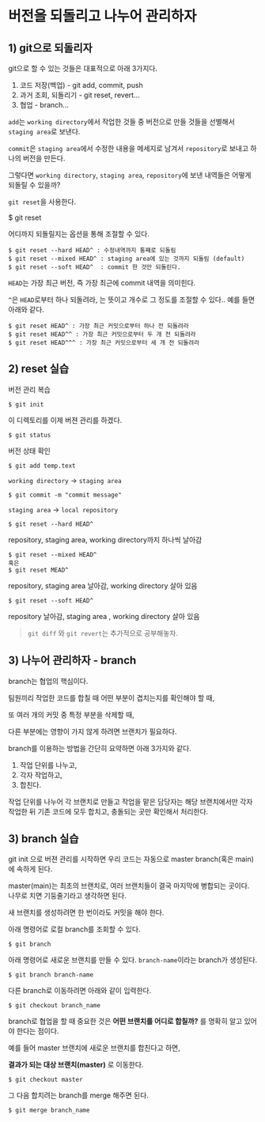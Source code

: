 # 버전을 되돌리고 나누어 관리하자

## 1) git으로 되돌리자

git으로 할 수 있는 것들은 대표적으로 아래 3가지다.

1. 코드 저장(백업) - git add, commit, push
2. 과거 조회, 되돌리기 - git reset, revert...
3. 협업 - branch...

`add`는 `working directory`에서 작업한 것들 중 버전으로 만들 것들을 선별해서 `staging area`로 보낸다.

`commit`은 `staging area`에서 수정한 내용을 메세지로 남겨서 `repository`로 보내고 하나의 버전을 만든다.

그렇다면 `working directory`, `staging area`, `repository`에 보낸 내역들은 어떻게 되돌릴 수 있을까?

`git reset`을 사용한다.

$ git reset 

어디까지 되돌릴지는 옵션을 통해 조절할 수 있다.

```
$ git reset --hard HEAD^ : 수정내역까지 통쨰로 되돌림
$ git reset --mixed HEAD^ : staging area에 있는 것까지 되돌림 (default)
$ git reset --soft HEAD^  : commit 한 것만 되돌린다.
```

`HEAD`는 가장 최근 버전, 즉 가장 최근에 commit 내역을 의미힌다.

`^`은 `HEAD`로부터 하나 되돌려라, 는 뜻이고 개수로 그 정도를 조절할 수 있다.. 예를 들면 아래와 같다.

```
$ git reset HEAD^ : 가장 최근 커밋으로부터 하나 전 되돌려라
$ git reset HEAD^^ : 가장 최근 커밋으로부터 두 개 전 되돌려라
$ git reset HEAD^^^ : 가장 최근 커밋으로부터 세 개 전 되돌려라
```

## 2) reset 실습

버전 관리 복습

```
$ git init 
```
이 디렉토리를 이제 버젼 관리를 하겠다.
```
$ git status
```
버전 상태 확인
```
$ git add temp.text
```
`working directory` -> `staging area`
```
$ git commit -m "commit message"
```
`staging area` -> `local repository`

```
$ git reset --hard HEAD^ 
```

repository, staging area, working directory까지 하나씩 날아감

```
$ git reset --mixed HEAD^ 
혹은
$ git reset MEAD^
```

repository, staging area 날아감, working directory 살아 있음

```
$ git reset --soft HEAD^
```
repository 날아감, staging area , working directory 살아 있음



> `git diff` 와 `git revert`는 추가적으로 공부해놓자.

## 3) 나누어 관리하자 - branch

branch는 협업의 핵심이다.

팀원끼리 작업한 코드를 합칠 때 어떤 부분이 겹치는지를 확인해야 할 때,

또 여러 개의 커밋 중 특정 부분을 삭제할 때, 

다른 부분에는 영향이 가지 않게 하려면 브랜치가 필요하다.

branch를 이용하는 방법을 간단히 요약하면 아래 3가지와 같다.

1. 작업 단위를 나누고,
2. 각자 작업하고,
3. 합친다.

작업 단위를 나누어 각 브랜치로 만들고 작업을 맡은 담당자는 해당 브랜치에서만 각자 작업한 뒤 기존 코드에 모두 합치고, 충돌되는 곳만 확인해서 처리한다.

## 3) branch 실습

git init 으로 버젼 관리를 시작하면 우리 코드는 자동으로 master branch(혹은 main)에 속하게 된다.

master(main)는 최초의 브랜치로, 여러 브랜치들이 결국 마지막에 병합되는 곳이다. 나무로 치면 기둥줄기라고 생각하면 된다.

새 브랜치를 생성하려면 한 번이라도 커밋을 해야 한다.

아래 명령어로 로컬 branch를 조회할 수 있다.
```
$ git branch
```
아래 명령어로 새로운 브랜치를 만들 수 있다. `branch-name`이라는 branch가 생성된다.
```
$ git branch branch-name
```
다른 branch로 이동하려면 아래와 같이 입력한다.
```
$ git checkout branch_name
```

branch로 협업을 할 때 중요한 것은 **어떤 브랜치를 어디로 합칠까?** 를 명확히 알고 있어야 한다는 점이다.

예를 들어 master 브랜치에 새로운 브랜치를 합친다고 하면,

**결과가 되는 대상 브랜치(master)** 로 이동한다.

```
$ git checkout master
```

그 다음 합치려는 branch를 merge 해주면 된다.

```
$ git merge branch_name
```

